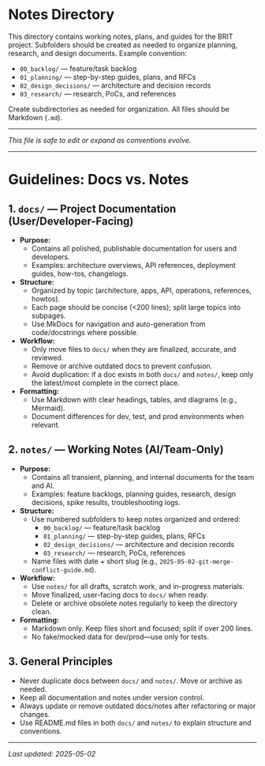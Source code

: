 # Notes Directory

This directory contains working notes, plans, and guides for the BRIT project. Subfolders should be created as needed to organize planning, research, and design documents. Example convention:

- `00_backlog/` — feature/task backlog
- `01_planning/` — step-by-step guides, plans, and RFCs
- `02_design_decisions/` — architecture and decision records
- `03_research/` — research, PoCs, and references

Create subdirectories as needed for organization. All files should be Markdown (`.md`).

---

*This file is safe to edit or expand as conventions evolve.*

---

# Guidelines: Docs vs. Notes

## 1. `docs/` — Project Documentation (User/Developer-Facing)
- **Purpose:**
  - Contains all polished, publishable documentation for users and developers.
  - Examples: architecture overviews, API references, deployment guides, how-tos, changelogs.
- **Structure:**
  - Organized by topic (architecture, apps, API, operations, references, howtos).
  - Each page should be concise (<200 lines); split large topics into subpages.
  - Use MkDocs for navigation and auto-generation from code/docstrings where possible.
- **Workflow:**
  - Only move files to `docs/` when they are finalized, accurate, and reviewed.
  - Remove or archive outdated docs to prevent confusion.
  - Avoid duplication: if a doc exists in both `docs/` and `notes/`, keep only the latest/most complete in the correct place.
- **Formatting:**
  - Use Markdown with clear headings, tables, and diagrams (e.g., Mermaid).
  - Document differences for dev, test, and prod environments when relevant.

## 2. `notes/` — Working Notes (AI/Team-Only)
- **Purpose:**
  - Contains all transient, planning, and internal documents for the team and AI.
  - Examples: feature backlogs, planning guides, research, design decisions, spike results, troubleshooting logs.
- **Structure:**
  - Use numbered subfolders to keep notes organized and ordered:
    - `00_backlog/` — feature/task backlog
    - `01_planning/` — step-by-step guides, plans, RFCs
    - `02_design_decisions/` — architecture and decision records
    - `03_research/` — research, PoCs, references
  - Name files with date + short slug (e.g., `2025-05-02-git-merge-conflict-guide.md`).
- **Workflow:**
  - Use `notes/` for all drafts, scratch work, and in-progress materials.
  - Move finalized, user-facing docs to `docs/` when ready.
  - Delete or archive obsolete notes regularly to keep the directory clean.
- **Formatting:**
  - Markdown only. Keep files short and focused; split if over 200 lines.
  - No fake/mocked data for dev/prod—use only for tests.

## 3. General Principles
- Never duplicate docs between `docs/` and `notes/`. Move or archive as needed.
- Keep all documentation and notes under version control.
- Always update or remove outdated docs/notes after refactoring or major changes.
- Use README.md files in both `docs/` and `notes/` to explain structure and conventions.

---

_Last updated: 2025-05-02_
